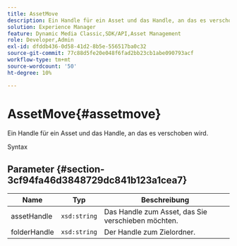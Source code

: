 ```yaml
---
title: AssetMove
description: Ein Handle für ein Asset und das Handle, an das es verschoben wird.
solution: Experience Manager
feature: Dynamic Media Classic,SDK/API,Asset Management
role: Developer,Admin
exl-id: dfddb436-0d58-41d2-8b5e-556517ba0c32
source-git-commit: 77c88d5fe20e048f6fad2bb23cb1abe090793acf
workflow-type: tm+mt
source-wordcount: '50'
ht-degree: 10%

---
```


# AssetMove{#assetmove}

Ein Handle für ein Asset und das Handle, an das es verschoben wird.

Syntax

## Parameter {#section-3cf94fa46d3848729dc841b123a1cea7}

| Name | Typ | Beschreibung |
|---|---|---|
| assetHandle | `xsd:string` | Das Handle zum Asset, das Sie verschieben möchten. |
| folderHandle | `xsd:string` | Der Handle zum Zielordner. |
